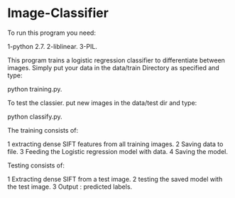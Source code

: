 Image-Classifier
================
To run this program you need: 

1-python 2.7.
2-liblinear.
3-PIL.

This program trains a logistic regression classifier to differentiate between images.
Simply put your data in the data/train Directory as specified and type: 

python training.py.

To test the classier. put new images in the data/test dir and type:

python classify.py.


The training consists of: 


1	extracting dense SIFT features from all training images.
2	Saving data to file.
3	Feeding the Logistic regression model with data.
4	Saving the model.


Testing consists of:

1	Extracting dense SIFT from a test image.
2	testing the saved model with the test image.
3	Output : predicted labels.

